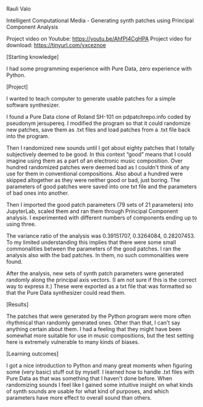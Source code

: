 Rauli Valo

Intelligent Computational Media - 
Generating synth patches using Principal Component Analysis



Project video on Youtube: https://youtu.be/AhfPI4CgHPA
Project video for download: https://tinyurl.com/yxceznoe


[Starting knowledge]

I had some programming experience with Pure Data, zero experience with Python.



[Project]

I wanted to teach computer to generate usable patches for a simple software synthesizer.

I found a Pure Data clone of Roland SH-101 on pdpatchrepo.info coded by pseudonym jersupereq. I modified the program so that it could randomize new patches, save them as .txt files and load patches from a .txt file back into the program.

Then I randomized new sounds until I got about eighty patches that I totally subjectively deemed to be good. In this context “good” means that I could imagine using them as a part of an electronic music composition. Over hundred randomized patches were deemed bad as I couldn't think of any use for them in conventional compositions. Also about a hundred were skipped altogether as they were neither good or bad, just boring. The parameters of good patches were saved into one txt file and the parameters of bad ones into another.

Then I imported the good patch parameters (79 sets of 21 parameters) into JupyterLab, scaled them and ran them through Principal Component analysis. I experimented with different numbers of components ending up to using three. 

The variance ratio of the analysis was 0.39151707, 0.3264084, 0.28207453. To my limited understanding this implies that there were some small commonalities between the parameters of the good patches. I ran the analysis also with the bad patches. In them, no such commonalities were found.

After the analysis, new sets of synth patch parameters were generated randomly along the principal axis vectors. (I am not sure if this is the correct way to express it.) These were exported as a txt file that was formatted so that the Pure Data synthesizer could read them.


[Results]

The patches that were generated by the Python program were more often rhythmical than randomly generated ones. Other than that, I can't say anything certain about them. I had a feeling that they might have been somewhat more suitable for use in music compositions, but the test setting here is extremely vulnerable to many kinds of biases.


[Learning outcomes]

I got a nice introduction to Python and many great moments when figuring some (very basic) stuff out by myself. I learned how to handle .txt files with Pure Data as that was something that I haven't done before. When randomizing sounds I feel like I gained some intuitive insight on what kinds of synth sounds are usable for what kind of purposes, and which parameters have more effect to overall sound than others.
